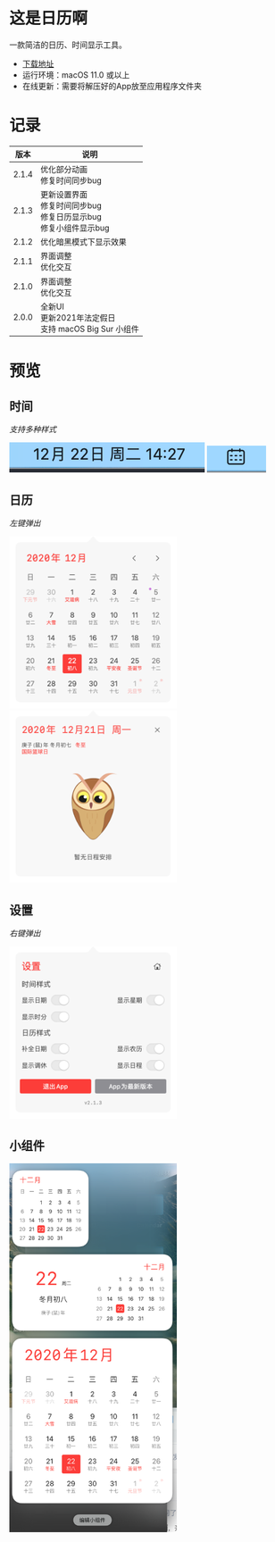 # 这是日历啊
一款简洁的日历、时间显示工具。
- [下载地址](https://github.com/ZzzM/LunarCalendar/releases/download/2.1.4/calendar.zip)
- 运行环境：macOS 11.0 或以上
- 在线更新：需要将解压好的App放至应用程序文件夹

# 记录
| 版本 |  说明 |
| ----  | ---- |
| 2.1.4 | 优化部分动画<br>修复时间同步bug |
| 2.1.3 | 更新设置界面<br>修复时间同步bug<br>修复日历显示bug<br>修复小组件显示bug |
| 2.1.2 | 优化暗黑模式下显示效果 |
| 2.1.1 | 界面调整<br>优化交互 |
| 2.1.0 | 界面调整<br>优化交互|
| 2.0.0 | 全新UI<br>更新2021年法定假日<br>支持 macOS Big Sur 小组件|


# 预览

## 时间
*支持多种样式*

<img src="previews/menu1.png">
<img src="previews/menu2.png">


## 日历
*左键弹出*

<img src="previews/calendar1.png" height=309, width=300><img src="previews/calendar2.png" height=309, width=300>

## 设置
*右键弹出*

<img src="previews/settings.png" height=309, width=300>


## 小组件
<img src="previews/widget.png" height=661, width=300>
